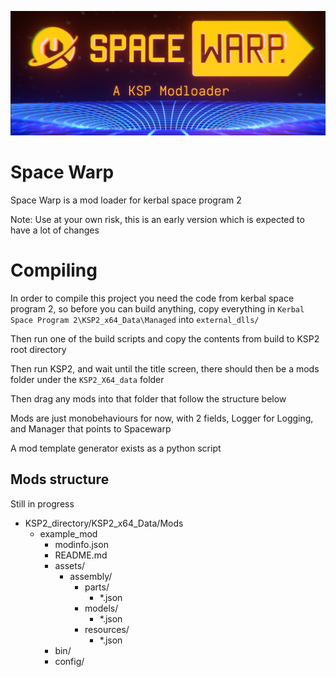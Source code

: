 ![Cool Banner](Cool_Banner.png)

# Space Warp
Space Warp is a mod loader for kerbal space program 2

Note: Use at your own risk, this is an early version which is expected to have a lot of changes
# Compiling
In order to compile this project you need the code from kerbal space program 2, so before you can build anything, copy everything in ``Kerbal Space Program 2\KSP2_x64_Data\Managed`` into ``external_dlls/``


Then run one of the build scripts and copy the contents from build to KSP2 root directory

Then run KSP2, and wait until the title screen, there should then be a mods folder under the `KSP2_X64_data` folder

Then drag any mods into that folder that follow the structure below

Mods are just monobehaviours for now, with 2 fields, Logger for Logging, and Manager that points to Spacewarp

A mod template generator exists as a python script


## Mods structure
Still in progress
* KSP2_directory/KSP2_x64_Data/Mods
  * example_mod
    * modinfo.json
    * README.md
    * assets/
      * assembly/
        * parts/
            * *.json
        * models/
            * *.json
        * resources/
            * *.json
    * bin/
    * config/

